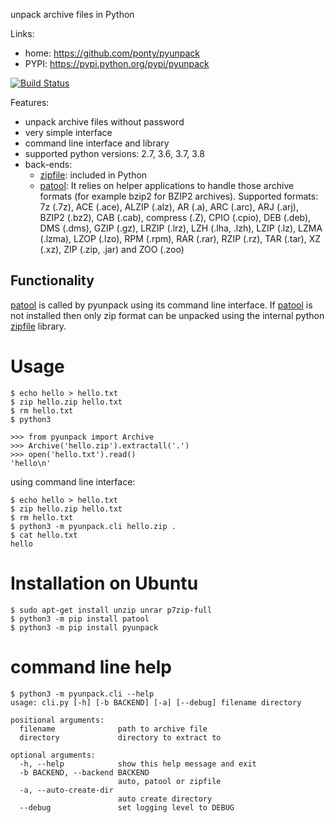 unpack archive files in Python

Links:
 * home: https://github.com/ponty/pyunpack
 * PYPI: https://pypi.python.org/pypi/pyunpack

[![Build Status](https://travis-ci.org/ponty/pyunpack.svg?branch=master)](https://travis-ci.org/ponty/pyunpack)

Features:
 - unpack archive files without password
 - very simple interface
 - command line interface and library
 - supported python versions: 2.7, 3.6, 3.7, 3.8
 - back-ends: 
    * [zipfile][2]: included in Python
    * [patool][1]: 
      It relies on helper applications to handle those archive formats 
      (for example bzip2 for BZIP2 archives).
      Supported formats:
      7z (.7z), ACE (.ace), ALZIP (.alz), AR (.a), ARC (.arc), ARJ (.arj), 
      BZIP2 (.bz2), CAB (.cab), compress (.Z), CPIO (.cpio), DEB (.deb), 
      DMS (.dms), GZIP (.gz), LRZIP (.lrz), LZH (.lha, .lzh), LZIP (.lz), 
      LZMA (.lzma), LZOP (.lzo), RPM (.rpm), RAR (.rar), RZIP (.rz), 
      TAR (.tar), XZ (.xz), ZIP (.zip, .jar) and ZOO (.zoo)  
 

Functionality
-------------

[patool][1] is called by pyunpack using its command line interface.
If [patool][1] is not installed then only zip format can be unpacked
using the internal python [zipfile][2] library.

 
Usage
=====

```console
$ echo hello > hello.txt
$ zip hello.zip hello.txt
$ rm hello.txt
$ python3
```
```pycon
>>> from pyunpack import Archive
>>> Archive('hello.zip').extractall('.')
>>> open('hello.txt').read()
'hello\n'
```

using command line interface:

```console
$ echo hello > hello.txt
$ zip hello.zip hello.txt
$ rm hello.txt
$ python3 -m pyunpack.cli hello.zip .
$ cat hello.txt
hello
```

Installation on Ubuntu
======================

```console
$ sudo apt-get install unzip unrar p7zip-full
$ python3 -m pip install patool
$ python3 -m pip install pyunpack
```


command line help
==================

```console
$ python3 -m pyunpack.cli --help
usage: cli.py [-h] [-b BACKEND] [-a] [--debug] filename directory

positional arguments:
  filename              path to archive file
  directory             directory to extract to

optional arguments:
  -h, --help            show this help message and exit
  -b BACKEND, --backend BACKEND
                        auto, patool or zipfile
  -a, --auto-create-dir
                        auto create directory
  --debug               set logging level to DEBUG
```


[1]: http://pypi.python.org/pypi/patool
[2]: http://docs.python.org/library/zipfile.html
